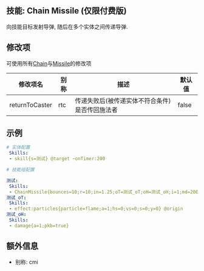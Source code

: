 技能: Chain Missile (仅限付费版)
--------------------------

向技能目标发射导弹, 随后在多个实体之间传递导弹.

修改项
----------

可使用所有[Chain](技能/列表/chain)与[Missile](技能/列表/Missile)的修改项

| 修改项名 | 别称    | 描述                                                                                                    | 默认值 |
|-----------|------------|----------------------------------------------------------------------------------------------------------------|---------------|
| returnToCaster | rtc | 传递失败后(被传递实体不符合条件)是否传回施法者 | false | 

示例
--------

```yaml
# 实体配置
 Skills:
 - skill{s=测试} @target ~onTimer:200

# 技能组配置

测试:
 Skills:
 - ChainMissile{bounces=10;r=10;in=1.25;oT=测试_oT;oH=测试_oH;i=1;md=200;mr=30;v=5;hnp=true;hp=true;hR=1;vR=1;sB=False;sE=false;tyo=1;hs=true;hfs=1}
测试_oT:
 Skills:
 - effect:particles{particle=flame;a=1;hs=0;vs=0;s=0;y=0} @origin
测试_oH:
 Skills:
 - damage{a=1;pkb=true}
```

额外信息
--------

- 别称: cmi